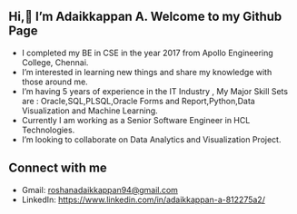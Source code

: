 ## Hi,👋 I’m Adaikkappan A. Welcome to my Github Page
- I completed my BE in CSE in the year 2017 from Apollo Engineering College, Chennai.
- I’m interested in learning new things and share my knowledge with those around me.
- I’m having 5 years of experience in the IT Industry , My Major Skill Sets are : Oracle,SQL,PLSQL,Oracle Forms and Report,Python,Data Visualization and Machine Learning.
- Currently I am working as a Senior Software Engineer in HCL Technologies.
- I’m looking to collaborate on Data Analytics and Visualization Project.

## Connect with me
- Gmail: roshanadaikkappan94@gmail.com
- LinkedIn: https://www.linkedin.com/in/adaikkappan-a-812275a2/
